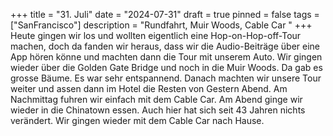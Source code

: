+++
title = "31. Juli"
date = "2024-07-31"
draft = true
pinned = false
tags = ["SanFrancisco"]
description = "Rundfahrt, Muir Woods, Cable Car "
+++
Heute gingen wir los und wollten eigentlich eine Hop-on-Hop-off-Tour machen, doch da fanden wir heraus, dass wir die Audio-Beiträge über eine App hören könne und machten dann die Tour mit unserem Auto. Wir gingen wieder über die Golden Gate Bridge und noch in die Muir Woods. Da gab es grosse Bäume. Es war sehr entspannend. Danach machten wir unsere Tour weiter und assen dann im Hotel die Resten von Gestern Abend. Am Nachmittag fuhren wir einfach mit dem Cable Car. Am Abend ginge wir wieder in die Chinatown essen. Auch hier hat sich seit 43 Jahren nichts verändert. Wir gingen wieder mit dem Cable Car nach Hause.

<!--EndFragment-->